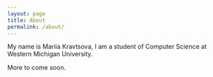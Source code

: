 ```yaml
---
layout: page
title: About
permalink: /about/
---
```


My name is Mariia Kravtsova, I am a student of Computer Science at Western Michigan University.

More to come soon.
